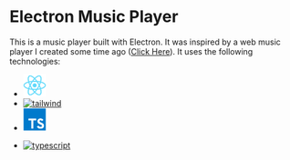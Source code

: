 # Electron Music Player

This is a music player built with Electron. It was inspired by a web music player I created some time ago ([Click Here](https://github.com/chivicks-hazard/music-player)). It uses the following technologies:

- <a href="https://reactjs.org/" target="_blank" rel="noreferrer"> <img src="https://raw.githubusercontent.com/devicons/devicon/master/icons/react/react-original.svg" alt="react" width="40" height="40"/> </a>
- <a href="https://tailwindcss.com/" target="_blank" rel="noreferrer"> <img src="https://www.vectorlogo.zone/logos/tailwindcss/tailwindcss-icon.svg" alt="tailwind" width="40" height="40"/> </a>
- <a href="https://www.typescriptlang.org/" target="_blank" rel="noreferrer"> <img src="https://raw.githubusercontent.com/devicons/devicon/master/icons/typescript/typescript-original.svg" alt="typescript" width="40" height="40"/> </a>

* <a href="https://www.electronjs.org/" target="_blank" rel="noreferrer"> <img src="https://cdn.simpleicons.org/electron/47848f" alt="typescript" width="40" height="40"/> </a>

